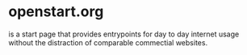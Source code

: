 # openstart.org

is a start page that provides entrypoints for day to day internet usage without the distraction of comparable commectial websites.